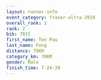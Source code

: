 ```yaml
---
layout: runner-info 
event_category: fraser-ultra-2019 
overall_rank: 2
rank: 2
bib: 7015
first_name: Ten Pau
last_name: Fong
distance: 70KM
category_km: 70KM
gender: Male
finish_time: 7-24-39
---
```

